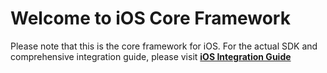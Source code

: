 # Welcome to iOS Core Framework

Please note that this is the core framework for iOS. For the actual SDK and comprehensive integration guide, please visit **[iOS Integration Guide](https://docs-sdk.facia.ai/)**
